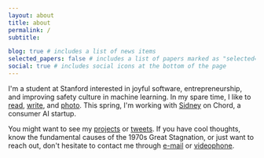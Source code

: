 ```yaml
---
layout: about
title: about
permalink: /
subtitle:

blog: true # includes a list of news items
selected_papers: false # includes a list of papers marked as "selected={true}"
social: true # includes social icons at the bottom of the page
---
```


I'm a student at Stanford interested in joyful software, entrepreneurship, and improving safety culture in machine learning. In my spare
time, I like to [read](/reads), [write](/blog/), and [photo](https://www.icloud.com/sharedalbum/#B0iJtdOXmkYghC). This spring, I'm working with [Sidney](https://shough.me) on Chord, a consumer AI startup.

You might want to see my [projects](https://github.com/kliu128) or
[tweets](https://twitter.com/kliu128). If you have cool thoughts, know the fundamental causes of the 1970s Great Stagnation, or just want to reach out, don't hesitate to contact me through
[e-mail](mailto:kevin@kliu.io) or [videophone](https://calendly.com/kliu128).
